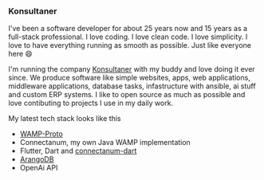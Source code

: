 ### Konsultaner

I've been a software developer for about 25 years now and 15 years as a full-stack professional. I love coding. I love clean code. I love simplicity. I love to have everything running as smooth as possible. Just like everyone here 😄

I'm running the company [Konsultaner](https://www.konsultaner.de/) with my buddy and love doing it ever since. We produce software like simple websites, apps, web applications, middleware applications, database tasks, infastructure with ansible, ai stuff and custom ERP systems. I like to open source as much as possible and love contibuting to projects I use in my daily work.

My latest tech stack looks like this

- [WAMP-Proto](https://github.com/wamp-proto/wamp-proto)
- Connectanum, my own Java WAMP implementation
- Flutter, Dart and [connectanum-dart](https://github.com/konsultaner/connectanum-dart)
- [ArangoDB](https://github.com/arangodb/arangodb)
- OpenAi API
